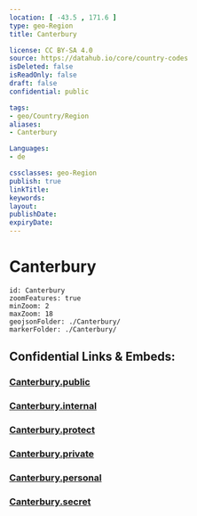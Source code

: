 ```yaml
---
location: [ -43.5 , 171.6 ] 
type: geo-Region
title: Canterbury

license: CC BY-SA 4.0
source: https://datahub.io/core/country-codes
isDeleted: false
isReadOnly: false
draft: false
confidential: public

tags:
- geo/Country/Region
aliases:
- Canterbury

Languages:
- de

cssclasses: geo-Region
publish: true
linkTitle: 
keywords: 
layout: 
publishDate: 
expiryDate: 
---
```


# Canterbury

```leaflet
id: Canterbury
zoomFeatures: true 
minZoom: 2 
maxZoom: 18
geojsonFolder: ./Canterbury/
markerFolder: ./Canterbury/
```


## Confidential Links & Embeds: 

### [Canterbury.public](/_public/\Earth\Continent\Australia\New_Zealand\Regions~New_ZealandCanterbury.public.md) 

### [Canterbury.internal](/_internal/\Earth\Continent\Australia\New_Zealand\Regions~New_ZealandCanterbury.internal.md) 

### [Canterbury.protect](/_protect/\Earth\Continent\Australia\New_Zealand\Regions~New_ZealandCanterbury.protect.md) 

### [Canterbury.private](/_private/\Earth\Continent\Australia\New_Zealand\Regions~New_ZealandCanterbury.private.md) 

### [Canterbury.personal](/_personal/\Earth\Continent\Australia\New_Zealand\Regions~New_ZealandCanterbury.personal.md) 

### [Canterbury.secret](/_secret/\Earth\Continent\Australia\New_Zealand\Regions~New_ZealandCanterbury.secret.md)

